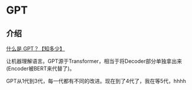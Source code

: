 # GPT

## 介绍
[什么是 GPT？【知多少】](https://www.bilibili.com/video/BV1Jv411a7RB/)

让机器理解语言。GPT源于Transformer，相当于将Decoder部分单独拿出来(Encoder被BERT来代替了)。

GPT从1代到3代，每一代都有不同的改进。现在到了4代了，我在等5代，hhhh